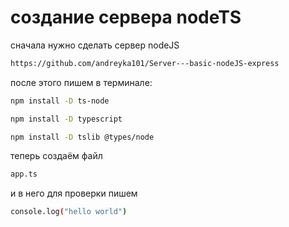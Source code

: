 # создание сервера nodeTS

сначала нужно сделать сервер nodeJS

``` bash
https://github.com/andreyka101/Server---basic-nodeJS-express
```

после этого пишем в терминале:
``` bash
npm install -D ts-node
```

``` bash
npm install -D typescript
```

``` bash
npm install -D tslib @types/node
```

теперь создаём файл

``` bash
app.ts
```

и в него для проверки пишем

``` bash
console.log("hello world")
```



